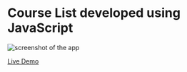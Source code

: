 # Course List developed using JavaScript
 
![screenshot of the app](https://raw.githubusercontent.com/praveenorugantitech/praveenorugantitech-javascript-projects/master/praveenorugantitech-course-list/screenshot.PNG "Course List")


[Live Demo](https://praveenorugantitech.github.io/praveenorugantitech-javascript-projects/praveenorugantitech-course-list/Demo)


